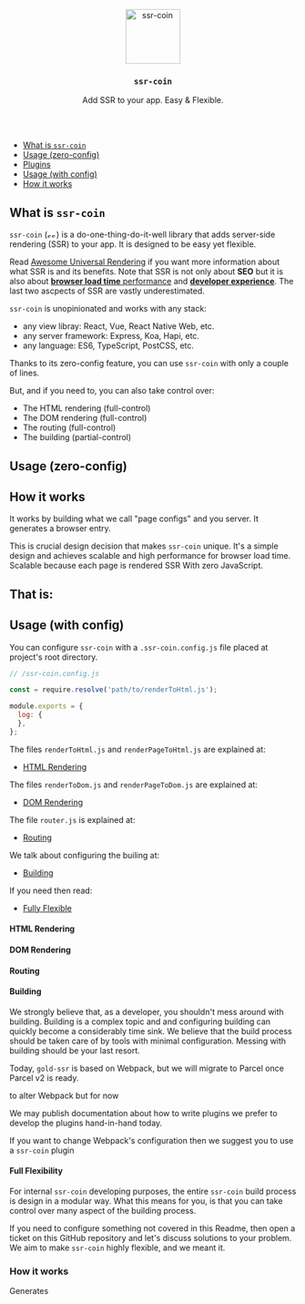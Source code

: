 <p align="center">
  <a href="/../../#readme">
    <img align="center" src="https://github.com/brillout/goldssr/raw/master/docs/ssr-coin.min.svg?sanitize=true" width=96 height=96 style="max-width:100%;" alt="ssr-coin"/>
  </a>
</p>

<h3>
  <p align="center">
    <code>ssr-coin</code>
  </p>
</h3>

<p align="center">
Add SSR to your app. Easy & Flexible.
</p>

<br/>
<br/>

 - [What is `ssr-coin`](#what-is-ssr-coin)
 - [Usage (zero-config)](#usage-zero-config)
 - [Plugins](#plugins)
 - [Usage (with config)](#usage-with-config)
 - [How it works](#how-it-works)

## What is `ssr-coin`

`ssr-coin`
(<img src="https://github.com/brillout/goldssr/raw/master/docs/ssr-coin.min.svg?sanitize=true" width=16 height=10 style="max-width:100%;" alt="ssr-coin"/>)
is a do-one-thing-do-it-well library that adds server-side rendering (SSR) to your app.
It is designed to be easy yet flexible.

Read [Awesome Universal Rendering](https://github.com/brillout/awesome-universal-rendering) if you want more information about what SSR is and its benefits.
Note that SSR is not only about **SEO** but it is also about [**browser load time** performance]() and [**developer experience**]().
The last two ascpects of SSR are vastly underestimated.

`ssr-coin` is unopinionated and works with any stack:
- any view libray: React, Vue, React Native Web, etc.
- any server framework: Express, Koa, Hapi, etc.
- any language: ES6, TypeScript, PostCSS, etc.

Thanks to its zero-config feature, you can use `ssr-coin` with only a couple of lines.

But, and if you need to, you can also take control over:
 - The HTML rendering (full-control)
 - The DOM rendering (full-control)
 - The routing (full-control)
 - The building (partial-control)

## Usage (zero-config)

## How it works

It works by building what we call "page configs" and you server.
It generates a browser entry.

This is crucial design decision that makes `ssr-coin` unique.
It's a simple design and achieves scalable and high performance for browser load time.
Scalable because each page is rendered 
SSR
With zero JavaScript.

That is:
 - 

## Usage (with config)

You can configure `ssr-coin` with a `.ssr-coin.config.js` file placed at project's root directory.

~~~js
// /ssr-coin.config.js

const = require.resolve('path/to/renderToHtml.js');

module.exports = {
  log: {
  },
};
~~~

The files `renderToHtml.js` and `renderPageToHtml.js` are explained at:

- [HTML Rendering](#html-rendering)

The files `renderToDom.js` and `renderPageToDom.js` are explained at:

- [DOM Rendering](#dom-rendering)

The file `router.js` is explained at:

- [Routing](#routing)

We talk about configuring the builing at:

- [Building](#building)

If you need then read:

- [Fully Flexible](#fully-flexible)

#### HTML Rendering

#### DOM Rendering

#### Routing

#### Building

We strongly believe that, as a developer, you shouldn't mess around with building.
Building is a complex topic and and configuring building can quickly become a considerably time sink.
We believe that the build process should be taken care of by tools with minimal configuration.
Messing with building should be your last resort.

Today,
`gold-ssr` is based on Webpack,
but we will migrate to Parcel once Parcel v2 is ready.

to alter Webpack but for now

We may publish documentation about how to write plugins
we prefer to develop the plugins hand-in-hand today.

If you want to change Webpack's configuration then we suggest you to use a `ssr-coin` plugin

#### Full Flexibility

For internal `ssr-coin` developing purposes,
the entire `ssr-coin` build process is design in a modular way.
What this means for you,
is that you can take control over many aspect of the building process.

If you need to configure something not covered in this Readme,
then open a ticket on this GitHub repository
and let's discuss solutions to your problem.
We aim to make `ssr-coin` highly flexible,
and we meant it.

### How it works

Generates
